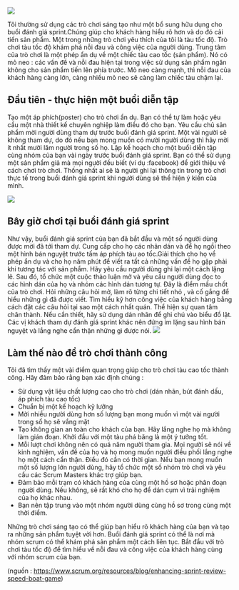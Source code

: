 ![](https://images.viblo.asia/55d96406-74b3-4a0a-89f4-43f3b2d59152.jpg)

Tôi thường sử dụng các trò chơi sáng tạo như một bổ sung hữu dụng cho buổi đánh giá sprint.Chúng giúp cho khách hàng hiểu rõ hơn và do đó cải tiến sản phẩm. Một trong những trò chơi yêu thích của tôi là tàu tốc độ. 
Trò chơi tàu tốc độ khám phá nỗi đau và công việc của người dùng. Trung tâm của trò chơi là một phép ẩn dụ về một chiếc tàu cao tốc (sản phẩm). Nó có mỏ neo : các vấn đề và nỗi đau hiện tại trong việc sử dụng sản phẩm ngăn không cho sản phẩm tiến lên phía trước. Mỏ neo càng mạnh, thì nỗi đau của khách hàng càng lớn, càng nhiều mỏ neo sẽ càng làm chiếc tàu chậm lại. 

## Đầu tiên - thực hiện một buổi diễn tập 

Tạo một áp phích(poster) cho trò chơi ẩn dụ. Bạn có thể tự làm hoặc yêu cầu một nhà thiết kế chuyên nghiệp làm điều đó cho bạn. Yêu cầu chủ sản phẩm mời người dùng tham dự trước buổi đánh giá sprint. Một vài người sẽ không tham dự, do đó nếu bạn mong muốn có mười người dùng thì hãy mời ít nhất mười lăm người trong số họ. Lập kế hoạch cho một buổi diễn tập cùng nhóm của bạn vài ngày trước buổi đánh giá sprint. Bạn có thể sử dụng một sản phẩm giả mà mọi người đều biết (ví dụ :facebook) để giới thiệu về cách chơi trò chơi. Thống nhất ai sẽ là người ghi lại thông tin trong trò chơi thực tế trong buổi đánh giá sprint khi người dùng sẽ thể hiện ý kiến của mình. 

![](https://images.viblo.asia/44eaa3ac-3434-47a0-8626-1fe4307f7f43.png)

## Bây giờ chơi tại buổi đánh giá sprint 

Như vậy, buổi đánh giá sprint của bạn đã bắt đầu và một số người dùng được mời đã tới tham dự. Cung cấp cho họ các nhãn dán và để họ ngồi theo một hình bán nguyệt trước tấm áp phích tàu ao tốc.Giải thích cho họ về phép ẩn dụ và cho họ năm phút để viết ra tất cả những vấn đề họ gặp phải khi tương tác với sản phẩm. Hãy yêu cầu người dùng ghi lại một cách lặng lẽ.
Sau đó, tổ chức một cuộc thảo luận mở và yêu cầu người dùng đọc to các hình dán của họ và nhóm các hình dán tương tự. Đây là điểm mấu chốt của trò chơi. Hỏi những câu hỏi mở, làm rõ từng chi tiết nhỏ ,  và cố gắng để hiểu những gì đã được viết. Tìm hiểu kỹ hơn công việc của khách hàng bằng cách đặt các câu hỏi tại sao một cách nhất quán. Thể hiện sự quan tâm chân thành. Nếu cần thiết, hãy sử dụng dán nhãn để ghi chú vào biểu đồ lật. Các vị khách tham dự đánh giá sprint khác nên đứng im lặng sau hình bán nguyệt và lắng nghe cẩn thận những gì được nói. 
![](https://images.viblo.asia/63164f5a-78f1-476c-a2b5-dc496a7d2658.png)

## Làm thế nào để trò chơi thành công

Tôi đã tìm thấy một vài điểm quan trọng giúp cho trò chơi tàu cao tốc thành công. Hãy đảm bảo rằng bạn xác định chúng :
* Sử dụng vật liệu chất lượng cao cho trò chơi (dán nhãn, bút đánh dấu, áp phích tàu cao tốc)
* Chuẩn bị một kế hoạch kỹ lưỡng 
* Mời nhiều người dùng hơn số lượng bạn mong muốn vì một vài người trong số họ sẽ vắng mặt
* Tạo không gian an toàn cho khách của bạn. Hãy lắng nghe họ mà không làm gián đoạn. Khởi đầu với một tàu phá băng là một ý tưởng tốt.
* Mỗi lượt chơi không nên có quá năm người tham gia.  Mọi người sẽ nói về kinh nghiệm, vấn đề của họ và họ mong muốn người điều phối lắng nghe họ một cách cẩn thận. Điều đó cần có thời gian. Nếu bạn mong muốn một số lượng lớn người dùng, hãy tổ chức một số nhóm trò chơi và yêu cầu các Scrum Masters khác trợ giúp bạn.
* Đảm bảo mỗi trạm có khách hàng của cùng một hồ sơ hoặc phân đoạn người dùng. Nếu không, sẽ rất khó cho họ để dán cụm vì trải nghiệm của họ khác nhau.
* Bạn nên tập trung vào một nhóm người dùng cùng hồ sơ trong cùng một thời điểm. 

Những trò chơi sáng tạo có thể giúp bạn hiểu rõ khách hàng của bạn và tạo ra những sản phẩm tuyệt vời hơn. Buổi đánh giá sprint có thể là nơi mà nhóm scrum có thể khám phá sản phẩm một cách liên tục. Bắt đầu với trò chơi tàu tốc độ để tìm hiểu về nỗi đau và công việc của khách hàng cùng với nhóm scrum của bạn.

(nguồn : https://www.scrum.org/resources/blog/enhancing-sprint-review-speed-boat-game)